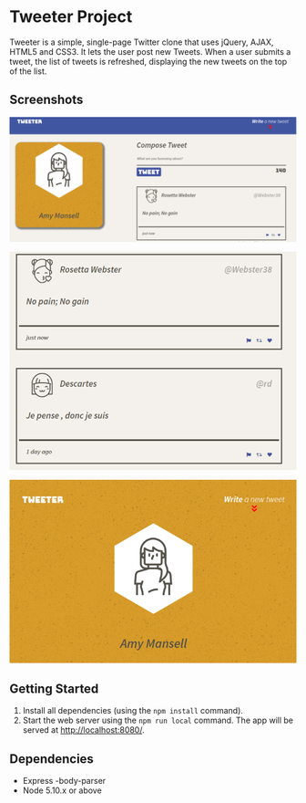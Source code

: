 # Tweeter Project

Tweeter is a simple, single-page Twitter clone that uses jQuery, AJAX, HTML5 and CSS3. It lets the user post new Tweets. When a user submits a  tweet, the list of tweets is refreshed, displaying the new tweets on the top of the list.

## Screenshots
!["Screenshot of tweet compose box for large screen"](https://github.com/nhussaini/tweeter/blob/master/docs/tweet-dv.png?raw=true)

!["Screenshot of list of tweets for large screen"](https://github.com/nhussaini/tweeter/blob/master/docs/tweets-list.png?raw=true)

!["Screenshot of tweet compose box for mobile screen"](https://github.com/nhussaini/tweeter/blob/master/docs/header-mv.png?raw=true)




## Getting Started

1. Install all dependencies (using the `npm install` command).
2. Start the web server using the `npm run local` command. The app will be served at <http://localhost:8080/>.

## Dependencies

- Express
-body-parser
- Node 5.10.x or above
